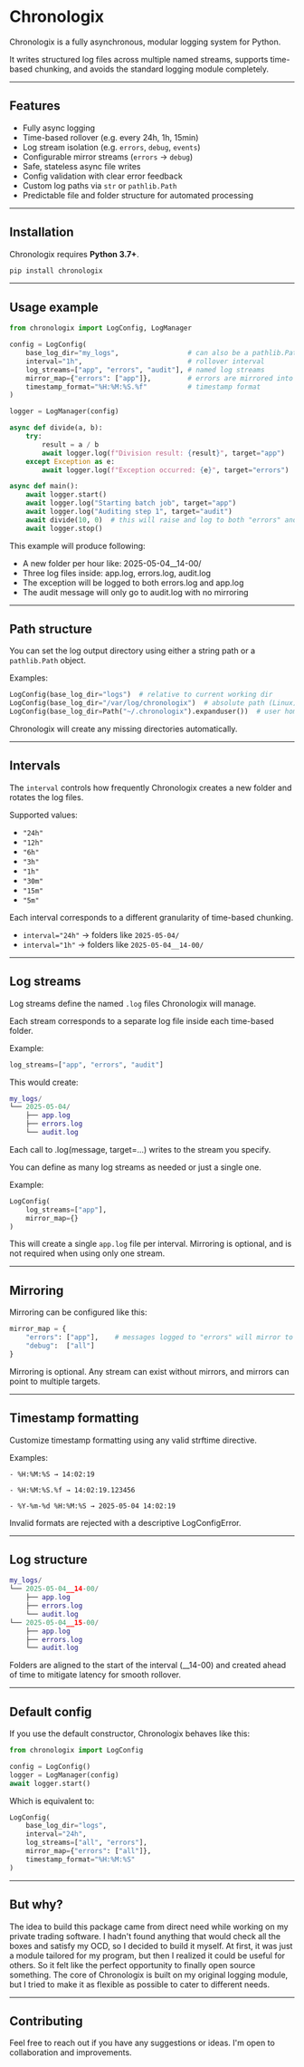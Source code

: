 # Chronologix

Chronologix is a fully asynchronous, modular logging system for Python.

It writes structured log files across multiple named streams, supports time-based chunking, and avoids the standard logging module completely.

---

## Features

-  Fully async logging 
-  Time-based rollover (e.g. every 24h, 1h, 15min)
-  Log stream isolation (e.g. `errors`, `debug`, `events`)
-  Configurable mirror streams (`errors` → `debug`)
-  Safe, stateless async file writes
-  Config validation with clear error feedback
-  Custom log paths via `str` or `pathlib.Path`
-  Predictable file and folder structure for automated processing

---

## Installation

Chronologix requires **Python 3.7+**.

```bash
pip install chronologix
```

---

## Usage example

```python
from chronologix import LogConfig, LogManager

config = LogConfig(
    base_log_dir="my_logs",                 # can also be a pathlib.Path
    interval="1h",                          # rollover interval
    log_streams=["app", "errors", "audit"], # named log streams
    mirror_map={"errors": ["app"]},         # errors are mirrored into "app"
    timestamp_format="%H:%M:%S.%f"          # timestamp format
)

logger = LogManager(config)

async def divide(a, b):
    try:
        result = a / b
        await logger.log(f"Division result: {result}", target="app")
    except Exception as e:
        await logger.log(f"Exception occurred: {e}", target="errors")

async def main():
    await logger.start()
    await logger.log("Starting batch job", target="app")
    await logger.log("Auditing step 1", target="audit")
    await divide(10, 0)  # this will raise and log to both "errors" and "app"
    await logger.stop()

```
This example will produce following:
- A new folder per hour like: 2025-05-04__14-00/
- Three log files inside: app.log, errors.log, audit.log
- The exception will be logged to both errors.log and app.log
- The audit message will only go to audit.log with no mirroring

---

## Path structure

You can set the log output directory using either a string path or a `pathlib.Path` object.

Examples:
```python
LogConfig(base_log_dir="logs")  # relative to current working dir
LogConfig(base_log_dir="/var/log/chronologix")  # absolute path (Linux)
LogConfig(base_log_dir=Path("~/.chronologix").expanduser())  # user home dir
```
Chronologix will create any missing directories automatically.

---

## Intervals

The `interval` controls how frequently Chronologix creates a new folder and rotates the log files.

Supported values:
- `"24h"`
- `"12h"`
- `"6h"`
- `"3h"`
- `"1h"`
- `"30m"`
- `"15m"`
- `"5m"`

Each interval corresponds to a different granularity of time-based chunking.
- `interval="24h"` → folders like `2025-05-04/`
- `interval="1h"` → folders like `2025-05-04__14-00/`

---

## Log streams

Log streams define the named `.log` files Chronologix will manage.

Each stream corresponds to a separate log file inside each time-based folder.

Example:
```python
log_streams=["app", "errors", "audit"]
```
This would create:
```lua
my_logs/
└── 2025-05-04/
    ├── app.log
    ├── errors.log
    └── audit.log
```
Each call to .log(message, target=...) writes to the stream you specify.

You can define as many log streams as needed or just a single one.

Example:
```python
LogConfig(
    log_streams=["app"],
    mirror_map={}
)
```
This will create a single `app.log` file per interval.
Mirroring is optional, and is not required when using only one stream.

---

## Mirroring

Mirroring can be configured like this:
```python
mirror_map = {
    "errors": ["app"],    # messages logged to "errors" will mirror to "app"
    "debug":  ["all"]
}
```
Mirroring is optional. Any stream can exist without mirrors, and mirrors can point to multiple targets.

---

## Timestamp formatting

Customize timestamp formatting using any valid strftime directive.

Examples:

    - %H:%M:%S → 14:02:19

    - %H:%M:%S.%f → 14:02:19.123456

    - %Y-%m-%d %H:%M:%S → 2025-05-04 14:02:19

Invalid formats are rejected with a descriptive LogConfigError.

---

## Log structure

```lua
my_logs/
└── 2025-05-04__14-00/
    ├── app.log
    ├── errors.log
    └── audit.log
└── 2025-05-04__15-00/
    ├── app.log
    ├── errors.log
    └── audit.log
```
Folders are aligned to the start of the interval (__14-00) and created ahead of time to mitigate latency for smooth rollover.

---

## Default config

If you use the default constructor, Chronologix behaves like this:
```python
from chronologix import LogConfig

config = LogConfig()
logger = LogManager(config)
await logger.start()
```
Which is equivalent to:
```python
LogConfig(
    base_log_dir="logs",
    interval="24h",
    log_streams=["all", "errors"],
    mirror_map={"errors": ["all"]},
    timestamp_format="%H:%M:%S"
)
```

---

## But why?

The idea to build this package came from direct need while working on my private trading software. 
I hadn't found anything that would check all the boxes and satisfy my OCD, so I decided to build it myself. 
At first, it was just a module tailored for my program, but then I realized it could be useful for others. 
So it felt like the perfect opportunity to finally open source something.
The core of Chronologix is built on my original logging module, but I tried to make it as flexible as possible to cater to different needs.

---

## Contributing

Feel free to reach out if you have any suggestions or ideas. 
I'm open to collaboration and improvements.


